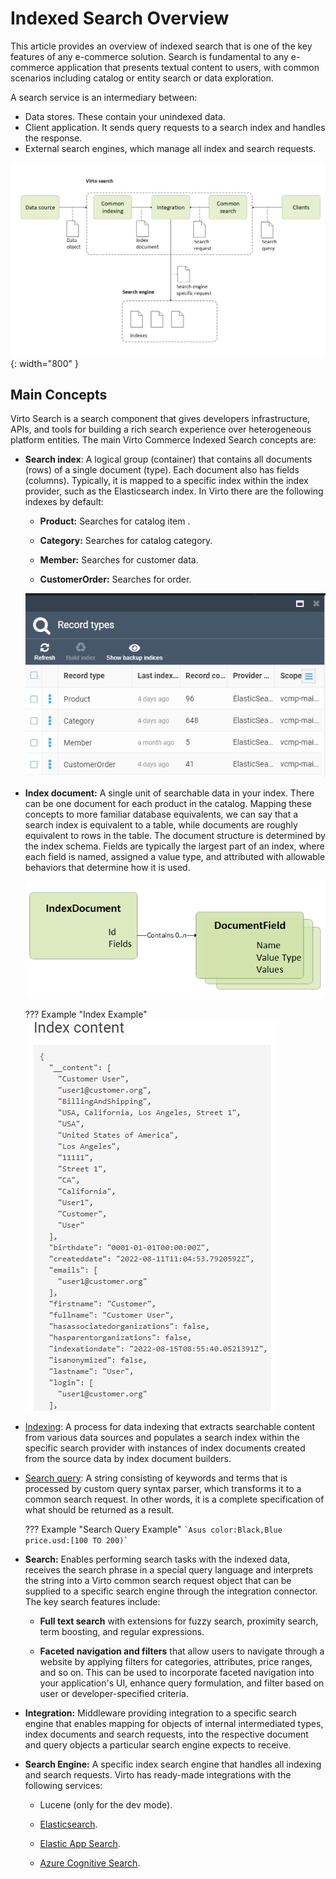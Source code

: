 # Indexed Search Overview

This article provides an overview of indexed search that is one of the key features of any e-commerce solution. Search is fundamental to any e-commerce application that presents textual content to users, with common scenarios including catalog or entity search or data exploration.

A search service is an intermediary between: 

- Data stores. These contain your unindexed data.
- Client application. It sends query requests to a search index and handles the response.
- External search engines, which manage all index and search requests.

![Search architecture](media/01-search-architecture.png){: width="800" }

## Main Concepts

Virto Search is a search component that gives developers infrastructure, APIs, and tools for building a rich search experience over heterogeneous platform entities. The main Virto Commerce Indexed Search concepts are: 

* **Search index**: A logical group (container) that contains all documents (rows) of a single document (type). Each document also has fields (columns). Typically, it is mapped to a specific index within the index provider, such as the Elasticsearch index. In Virto there are the following indexes by default:

    + **Product:** Searches for catalog item .

    + **Category:** Searches for catalog category.

    + **Member:** Searches for customer data.

    + **CustomerOrder:** Searches for order.

    ![Search index types](media/02-search-index-types.png)

* **Index document:** A single unit of searchable data in your index. There can be one document for each product in the catalog. Mapping these concepts to more familiar database equivalents, we can say that a search index is equivalent to a table, while documents are roughly equivalent to rows in the table. The document structure is determined by the index schema. Fields are typically the largest part of an index, where each field is named, assigned a value type, and attributed with allowable behaviors that determine how it is used.

    ![Index document structure](media/03-index-document-structure.png)

    ??? Example "Index Example"
        ![Index document example](media/04-index-document-example.png)

* [Indexing](indexing/overview.md): A process for data indexing that extracts searchable content from various data sources and populates a search index within the specific search provider with instances of  index documents created from the source data by index document builders.

* [Search query](search-query-syntax-reference.md): A string consisting of keywords and terms that is processed by custom query syntax parser, which transforms it to a common search request. In other words, it is a complete specification of what should be returned as a result.

    ??? Example "Search Query Example"
        ```
        `Asus color:Black,Blue price.usd:[100 TO 200)`
        ```

* **Search:** Enables performing search tasks with the indexed data, receives the search phrase in a special query language and interprets the string into a Virto common search request object that can be supplied to a specific search engine through the integration connector. The key search features include:

    + **Full text search** with extensions for fuzzy search, proximity search, term boosting, and regular expressions.

    + **Faceted navigation and filters** that allow users to navigate through a website by applying filters for categories, attributes, price ranges, and so on. This can be used to incorporate faceted navigation into your application's UI, enhance query formulation, and filter based on user or developer-specified criteria. 

* **Integration:** Middleware providing integration to a specific search engine that enables mapping for objects of internal intermediated types, index documents and search requests, into the respective document and query objects a particular search engine expects to receive.     

* **Search Engine:** A specific index search engine that handles all indexing and search requests. Virto has ready-made integrations with the following services:

    + Lucene (only for the dev mode).

    + [Elasticsearch](integration/configuring-elasticsearch.md).

    + [Elastic App Search](integration/configuring-elastic-app-search.md).

    + [Azure Cognitive Search](integration/configuring-azure-cognitive-search.md).